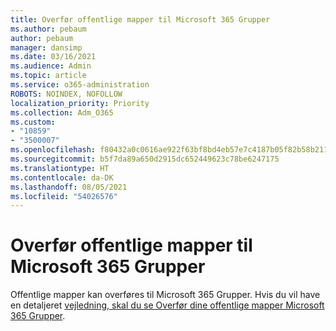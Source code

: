 ```yaml
---
title: Overfør offentlige mapper til Microsoft 365 Grupper
ms.author: pebaum
author: pebaum
manager: dansimp
ms.date: 03/16/2021
ms.audience: Admin
ms.topic: article
ms.service: o365-administration
ROBOTS: NOINDEX, NOFOLLOW
localization_priority: Priority
ms.collection: Adm_O365
ms.custom:
- "10859"
- "3500007"
ms.openlocfilehash: f80432a0c0616ae922f63bf8bd4eb57e7c4187b05f82b58b21106a7f0c7863a0
ms.sourcegitcommit: b5f7da89a650d2915dc652449623c78be6247175
ms.translationtype: HT
ms.contentlocale: da-DK
ms.lasthandoff: 08/05/2021
ms.locfileid: "54026576"
---
```

# <a name="migrate-public-folders-to-microsoft-365-groups"></a>Overfør offentlige mapper til Microsoft 365 Grupper

Offentlige mapper kan overføres til Microsoft 365 Grupper. Hvis du vil have en detaljeret [vejledning, skal du se Overfør dine offentlige mapper Microsoft 365 Grupper](https://aka.ms/PFToM365Group).